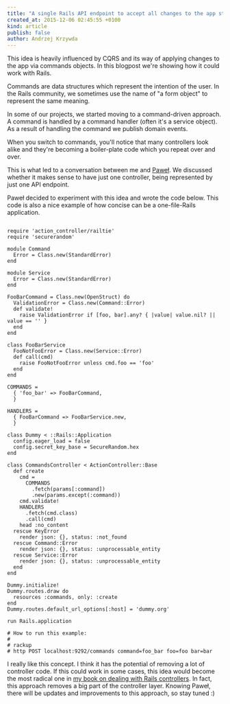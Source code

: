 ```yaml
---
title: "A single Rails API endpoint to accept all changes to the app state"
created_at: 2015-12-06 02:45:55 +0100
kind: article
publish: false
author: Andrzej Krzywda
---
```


This idea is heavily influenced by CQRS and its way of applying changes to the app via commands objects. In this blogpost we're showing how it could work with Rails.

<!-- more -->

Commands are data structures which represent the intention of the user. In the Rails community, we sometimes use the name of "a form object" to represent the same meaning.

In some of our projects, we started moving to a command-driven approach. A command is handled by a command handler (often it's a service object). As a result of handling the command we publish domain events.

When you switch to commands, you'll notice that many controllers look alike and they're becoming a boiler-plate code which you repeat over and over.

This is what led to a conversation between me and [Paweł](https://twitter.com/pawelpacana). We discussed whether it makes sense to have just one controller, being represented by just one API endpoint.

Paweł decided to experiment with this idea and wrote the code below. This code is also a nice example of how concise can be a one-file-Rails application. 

``` #!ruby

require 'action_controller/railtie'
require 'securerandom'

module Command
  Error = Class.new(StandardError)
end

module Service
  Error = Class.new(StandardError)
end

FooBarCommand = Class.new(OpenStruct) do
  ValidationError = Class.new(Command::Error)
  def validate!
    raise ValidationError if [foo, bar].any? { |value| value.nil? || value == '' }
  end
end

class FooBarService
  FooNotFooError = Class.new(Service::Error)
  def call(cmd)
    raise FooNotFooError unless cmd.foo == 'foo'
  end
end

COMMANDS =
  { 'foo_bar' => FooBarCommand,
  }

HANDLERS =
  { FooBarCommand => FooBarService.new,
  }

class Dummy < ::Rails::Application
  config.eager_load = false
  config.secret_key_base = SecureRandom.hex
end

class CommandsController < ActionController::Base
  def create
    cmd =
      COMMANDS
        .fetch(params[:command])
        .new(params.except(:command))
    cmd.validate!
    HANDLERS
      .fetch(cmd.class)
      .call(cmd)
    head :no_content
  rescue KeyError
    render json: {}, status: :not_found
  rescue Command::Error
    render json: {}, status: :unprocessable_entity
  rescue Service::Error
    render json: {}, status: :unprocessable_entity
  end
end

Dummy.initialize!
Dummy.routes.draw do
  resources :commands, only: :create
end
Dummy.routes.default_url_options[:host] = 'dummy.org'

run Rails.application

# How to run this example:
#
# rackup
# http POST localhost:9292/commands command=foo_bar foo=foo bar=bar
```

I really like this concept. I think it has the potential of removing a lot of controller code. If this could work in some cases, this idea would become the most radical one in [my book on dealing with Rails controllers](http://rails-refactoring.com). In fact, this approach removes a big part of the controller layer. Knowing Paweł, there will be updates and improvements to this approach, so stay tuned :)